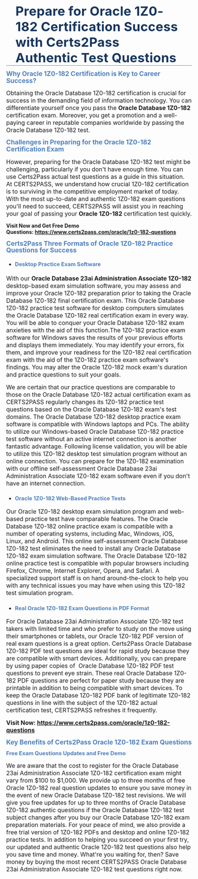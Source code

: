 <div style="border-bottom:solid #4f81bd 1.0pt; padding:0in 4.0pt 0in">
<h1 class="MsoTitle" style="border: none; margin: 0in 15pt; padding: 0in;"><span style="font-size:26pt"><span serif="" style="font-family:Cambria,"><span style="color:#17365d"><span style="letter-spacing:0.25pt">Prepare for Oracle 1Z0-182 Certification Success with Certs2Pass Authentic Test Questions</span></span></span></span></h1>
</div>

<h2 style="margin:10pt 0in 0.0001pt"><span style="font-size:13pt"><span style="line-height:107%"><span serif="" style="font-family:Cambria,"><span style="color:#4f81bd"><span style="font-weight:bold">Why Oracle 1Z0-182 Certification is Key to Career Success?</span></span></span></span></span></h2>

<p style="margin-right:0in; margin-left:0in"><span style="font-size:12pt"><span new="" roman="" style="font-family:" times="">Obtaining the Oracle Database 1Z0-182 certification is crucial for success in the demanding field of information technology. You can differentiate yourself once you pass the <strong>Oracle Database 1Z0-182</strong> certification exam. Moreover, you get a promotion and a well-paying career in reputable companies worldwide by passing the Oracle Database 1Z0-182 test.</span></span></p>

<h3 style="margin: 10pt 0in 0.0001pt;"><span style="font-size:13pt"><span style="line-height:107%"><span serif="" style="font-family:Cambria,"><span style="color:#4f81bd"><span style="font-weight:bold">Challenges in Preparing for the Oracle 1Z0-182 Certification Exam</span></span></span></span></span></h3>

<p style="margin-right: 0in; margin-left: 0in;"><span style="font-size:12pt"><span new="" roman="" style="font-family:" times="">However, preparing for the Oracle Database 1Z0-182 test might be challenging, particularly if you don't have enough time. You can use Certs2Pass actual test questions as a guide in this situation. At CERTS2PASS, we understand how crucial 1Z0-182 certification is to surviving in the competitive employment market of today. With the most up-to-date and authentic 1Z0-182 exam questions you'll need to succeed, CERTS2PASS will assist you in reaching your goal of passing your <strong>Oracle 1Z0-182 </strong> certification test quickly.</span></span></p>

<p style="margin-right: 0in; margin-left: 0in;"><strong>Visit Now and Get Free Demo Questions: <a href="https://www.certs2pass.com/oracle/1z0-182-questions">https://www.certs2pass.com/oracle/1z0-182-questions</a></strong></p>

<h3 style="margin: 10pt 0in 0.0001pt;"><span style="font-size:13pt"><span style="line-height:107%"><span serif="" style="font-family:Cambria,"><span style="color:#4f81bd"><span style="font-weight:bold">Certs2Pass Three Formats of Oracle 1Z0-182 Practice Questions for Success</span></span></span></span></span></h3>

<ul>
	<li style="margin:10pt 0in 0.0001pt">
	<h4><span style="font-size:11pt"><span style="line-height:107%"><span serif="" style="font-family:Cambria,"><span style="color:#4f81bd"><span style="font-weight:bold">Desktop Practice Exam Software</span></span></span></span></span></h4>
	</li>
</ul>

<p style="margin-right: 0in; margin-left: 0in;"><span style="font-size:12pt"><span new="" roman="" style="font-family:" times="">With our <strong>Oracle Database 23ai Administration Associate 1Z0-182</strong> desktop-based exam simulation software, you may assess and improve your Oracle 1Z0-182 preparation prior to taking the Oracle Database 1Z0-182 final certification exam. This Oracle Database 1Z0-182 practice test software for desktop computers simulates the Oracle Database 1Z0-182 real certification exam in every way. You will be able to conquer your Oracle Database 1Z0-182 exam anxieties with the aid of this function.</span></span><span style="font-size:12pt"><span new="" roman="" style="font-family:" times="">The 1Z0-182 practice exam software for Windows saves the results of your previous efforts and displays them immediately. You may identify your errors, fix them, and improve your readiness for the 1Z0-182 real certification exam with the aid of the 1Z0-182 practice exam software's findings. You may alter the Oracle 1Z0-182 mock exam's duration and practice questions to suit your goals.</span></span></p>

<p style="margin-right:0in; margin-left:0in"><span style="font-size:12pt"><span new="" roman="" style="font-family:" times="">We are certain that our practice questions are comparable to those on the Oracle Database 1Z0-182 actual certification exam as CERTS2PASS regularly changes its 1Z0-182 practice test questions based on the Oracle Database 1Z0-182 exam's test domains. The Oracle Database 1Z0-182 desktop practice exam software is compatible with Windows laptops and PCs. The ability to utilize our Windows-based Oracle Database 1Z0-182 practice test software without an active internet connection is another fantastic advantage. Following license validation, you will be able to utilize this 1Z0-182 desktop test simulation program without an online connection. You can prepare for the 1Z0-182 examination with our offline self-assessment Oracle Database 23ai Administration Associate 1Z0-182 exam software even if you don't have an internet connection.</span></span></p>

<ul>
	<li style="margin:10pt 0in 0.0001pt">
	<h3><span style="font-size:11pt"><span style="line-height:107%"><span serif="" style="font-family:Cambria,"><span style="color:#4f81bd"><span style="font-weight:bold">Oracle 1Z0-182 Web-Based Practice Tests</span></span></span></span></span></h3>
	</li>
</ul>

<p style="margin-right: 0in; margin-left: 0in;"><span style="font-size:12pt"><span new="" roman="" style="font-family:" times="">Our Oracle 1Z0-182 desktop exam simulation program and web-based practice test have comparable features. The Oracle Database 1Z0-182 online practice exam is compatible with a number of operating systems, including Mac, Windows, iOS, Linux, and Android. This online self-assessment Oracle Database 1Z0-182 test eliminates the need to install any Oracle Database 1Z0-182 exam simulation software. The Oracle Database 1Z0-182 online practice test is compatible with popular browsers including Firefox, Chrome, Internet Explorer, Opera, and Safari. A specialized support staff is on hand around-the-clock to help you with any technical issues you may have when using this 1Z0-182 test simulation program.</span></span></p>

<ul>
	<li style="margin:10pt 0in 0.0001pt">
	<h3><span style="font-size:11pt"><span style="line-height:107%"><span serif="" style="font-family:Cambria,"><span style="color:#4f81bd"><span style="font-weight:bold">Real Oracle 1Z0-182 Exam Questions in PDF Format</span></span></span></span></span></h3>
	</li>
</ul>

<p style="margin-right: 0in; margin-left: 0in;"><span style="font-size:12pt"><span new="" roman="" style="font-family:" times="">For Oracle Database 23ai Administration Associate 1Z0-182 test takers with limited time and who prefer to study on the move using their smartphones or tablets, our Oracle 1Z0-182 PDF version of real exam questions is a great option. Certs2Pass Oracle Database 1Z0-182 PDF test questions are ideal for rapid study because they are compatible with smart devices. Additionally, you can prepare by using paper copies of  Oracle Database 1Z0-182 PDF test questions to prevent eye strain. These real Oracle Database 1Z0-182 PDF questions are perfect for paper study because they are printable in addition to being compatible with smart devices. To keep the Oracle Database 1Z0-182 PDF bank of legitimate 1Z0-182 questions in line with the subject of the 1Z0-182 actual certification test, CERTS2PASS refreshes it frequently.</span></span></p>

<p style="margin-right: 0in; margin-left: 0in;"><span style="font-size:12pt"><span new="" roman="" style="font-family:" times=""><strong>Visit Now: <a href="https://www.certs2pass.com/oracle/1z0-182-questions">https://www.certs2pass.com/oracle/1z0-182-questions</a></strong></span></span></p>

<h3 style="margin: 10pt 0in 0.0001pt;"><span style="font-size:13pt"><span style="line-height:107%"><span serif="" style="font-family:Cambria,"><span style="color:#4f81bd"><span style="font-weight:bold">Key Benefits of Certs2Pass Oracle 1Z0-182 Exam Questions</span></span></span></span></span></h3>

<h3 style="margin: 10pt 0in 0.0001pt;"><strong><span style="font-size:11pt"><span style="line-height:107%"><span serif="" style="font-family:Cambria,"><span style="color:#4f81bd"><span style="font-weight:bold">Free Exam Questions Updates and Free Demo</span></span></span></span></span></strong></h3>

<p style="margin-right:0in; margin-left:0in"><span style="font-size:12pt"><span new="" roman="" style="font-family:" times="">We are aware that the cost to register for the Oracle Database 23ai Administration Associate 1Z0-182 certification exam might vary from $100 to $1,000. We provide up to three months of free Oracle 1Z0-182 real question updates to ensure you save money in the event of new Oracle Database 1Z0-182 test revisions. We will give you free updates for up to three months of Oracle Database 1Z0-182 authentic questions if the Oracle Database 1Z0-182 test subject changes after you buy our Oracle Database 1Z0-182 exam preparation materials. For your peace of mind, we also provide a free trial version of 1Z0-182 PDFs and desktop and online 1Z0-182 practice tests. </span></span><span style="font-size:12pt"><span new="" roman="" style="font-family:" times="">In addition to helping you succeed on your first try, our updated and authentic Oracle 1Z0-182 test questions also help you save time and money. What're you waiting for, then? Save money by buying the most recent CERTS2PASS Oracle Database 23ai Administration Associate 1Z0-182 test questions right now.</span></span></p>

<p style="margin:0in 8pt; margin-right:0in; margin-left:0in"> </p>
